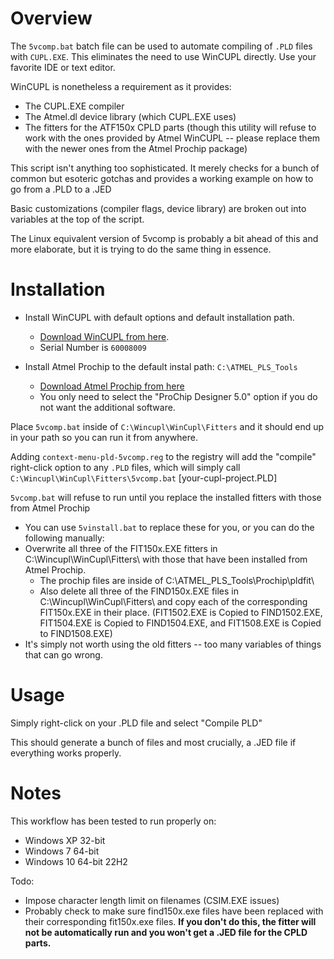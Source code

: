 # Overview
The `5vcomp.bat` batch file can be used to automate compiling of `.PLD` files with `CUPL.EXE`.
This eliminates the need to use WinCUPL directly. Use your favorite IDE or text editor.

WinCUPL is nonetheless a requirement as it provides:
* The CUPL.EXE compiler
* The Atmel.dl device library (which CUPL.EXE uses)
* The fitters for the ATF150x CPLD parts (though this utility will refuse to work with the ones provided by Atmel WinCUPL -- please replace them with the newer ones from the Atmel Prochip package)

This script isn't anything too sophisticated. It merely checks for a bunch of common but esoteric gotchas and provides a working example on how to go from a .PLD to a .JED

Basic customizations (compiler flags, device library) are broken out into variables at the top of the script.

The Linux equivalent version of 5vcomp is probably a bit ahead of this and more elaborate, but it is trying to do the same thing in essence.

# Installation

* Install WinCUPL with default options and default installation path.
  * <a href="https://www.microchip.com/en-us/products/fpgas-and-plds/spld-cplds/pld-design-resources">Download WinCUPL from here</a>.
  * Serial Number is `60008009`

* Install Atmel Prochip to the default instal path: `C:\ATMEL_PLS_Tools`
  * <a href="https://ww1.microchip.com/downloads/en/DeviceDoc/ProChip5.0.1.zip">Download Atmel Prochip from here</a>
  * You only need to select the "ProChip Designer 5.0" option if you do not want the additional software.


Place `5vcomp.bat` inside of `C:\Wincupl\WinCupl\Fitters` and it should end up in your path so you can run it from anywhere.

Adding `context-menu-pld-5vcomp.reg` to the registry will add the "compile" right-click
option to any `.PLD` files, which will simply call `C:\Wincupl\WinCupl\Fitters\5vcomp.bat` [your-cupl-project.PLD]

`5vcomp.bat` will refuse to run until you replace the installed fitters with those from Atmel Prochip
* You can use `5vinstall.bat` to replace these for you, or you can do the following manually:
* Overwrite all three of the FIT150x.EXE fitters in C:\Wincupl\WinCupl\Fitters\ with those that have been installed from Atmel Prochip.
  * The prochip files are inside of C:\ATMEL_PLS_Tools\Prochip\pldfit\
  * Also delete all three of the FIND150x.EXE files in C:\Wincupl\WinCupl\Fitters\ and copy each of the corresponding FIT150x.EXE in their place. (FIT1502.EXE is Copied to FIND1502.EXE, FIT1504.EXE is Copied to FIND1504.EXE, and FIT1508.EXE is Copied to FIND1508.EXE)
* It's simply not worth using the old fitters -- too many variables of things that can go wrong.

# Usage
Simply right-click on your .PLD file and select "Compile PLD"

This should generate a bunch of files and most crucially, a .JED file if everything works properly.

# Notes

This workflow has been tested to run properly on:
 - Windows XP 32-bit
 - Windows 7 64-bit
 - Windows 10 64-bit 22H2

Todo:
* Impose character length limit on filenames (CSIM.EXE issues)
* Probably check to make sure find150x.exe files have been replaced with their corresponding fit150x.exe files. **If you don't do this, the fitter will not be automatically run and you won't get a .JED file for the CPLD parts.**